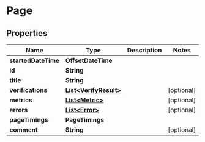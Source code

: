 

# Page


## Properties

| Name | Type | Description | Notes |
|------------ | ------------- | ------------- | -------------|
|**startedDateTime** | **OffsetDateTime** |  |  |
|**id** | **String** |  |  |
|**title** | **String** |  |  |
|**verifications** | [**List&lt;VerifyResult&gt;**](VerifyResult.md) |  |  [optional] |
|**metrics** | [**List&lt;Metric&gt;**](Metric.md) |  |  [optional] |
|**errors** | [**List&lt;Error&gt;**](Error.md) |  |  [optional] |
|**pageTimings** | **PageTimings** |  |  |
|**comment** | **String** |  |  [optional] |



